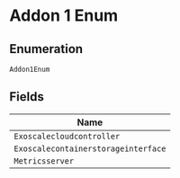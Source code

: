 
# Addon 1 Enum

## Enumeration

`Addon1Enum`

## Fields

| Name |
|  --- |
| `Exoscalecloudcontroller` |
| `Exoscalecontainerstorageinterface` |
| `Metricsserver` |

